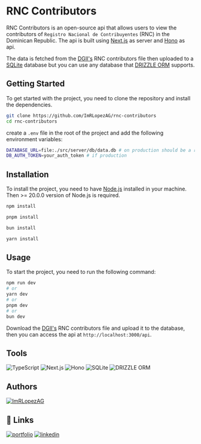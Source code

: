 # RNC Contributors

RNC Contributors is an open-source api that allows users to view the contributors of `Registro Nacional de Contribuyentes` (RNC) in the Dominican Republic. The api is built using [Next.js](https://nextjs.org/) as server and [Hono](https://hono.dev/) as api.

The data is fetched from the [DGII's](https://dgii.gov.do/) RNC contributors file then uploaded to a [SQLite](https://turso.tech/) database but you can use any database that [DRIZZLE ORM](https://orm.drizzle.team/) supports.


## Getting Started

To get started with the project, you need to clone the repository and install the dependencies.

```bash
git clone https://github.com/ImRLopezAG/rnc-contributors
cd rnc-contributors
```
create a `.env` file in the root of the project and add the following environment variables:

```bash
DATABASE_URL=file:./src/server/db/data.db # on production should be a real database url
DB_AUTH_TOKEN=your_auth_token # if production
```
## Installation

To install the project, you need to have [Node.js](https://nodejs.org/en/) installed in your machine. Then >= 20.0.0 version of Node.js is required.

```bash
npm install
```
```bash
pnpm install
```
```bash
bun install
```

```bash
yarn install
```

## Usage

To start the project, you need to run the following command:

```bash
npm run dev
# or
yarn dev
# or
pnpm dev
# or
bun dev
```
Download the [DGII's](https://dgii.gov.do/app/WebApps/Consultas/RNC/DGII_RNC.zip) RNC contributors file and upload it to the database, then you can access the api at `http://localhost:3000/api`.

## Tools
![TypeScript](https://img.shields.io/badge/typescript-%23007ACC.svg?style=for-the-badge&logo=typescript&logoColor=white) ![Next.js](https://img.shields.io/badge/Next.js-000000?style=for-the-badge&logo=next.js&logoColor=white) ![Hono](https://img.shields.io/badge/Hono-000000?style=for-the-badge&logo=hono&logoColor=white) ![SQLite](https://img.shields.io/badge/SQLite-003B57?style=for-the-badge&logo=sqlite&logoColor=white) ![DRIZZLE ORM](https://img.shields.io/badge/DRIZZLE%20ORM-000000?style=for-the-badge&logo=drizzle&logoColor=white)

## Authors

[![ImRLopezAG](https://img.shields.io/badge/ImRLopezAG-000000?style=for-the-badge&logo=github&logoColor=white)](https://github.com/ImRLopezAG)

## 🔗 Links

[![portfolio](https://img.shields.io/badge/my_portfolio-000?style=for-the-badge&logo=ko-fi&logoColor=white)](https://imrlopez.vercel.app)
[![linkedin](https://img.shields.io/badge/linkedin-0A66C2?style=for-the-badge&logo=linkedin&logoColor=white)](https://www.linkedin.com/in/angel-gabriel-lopez/)